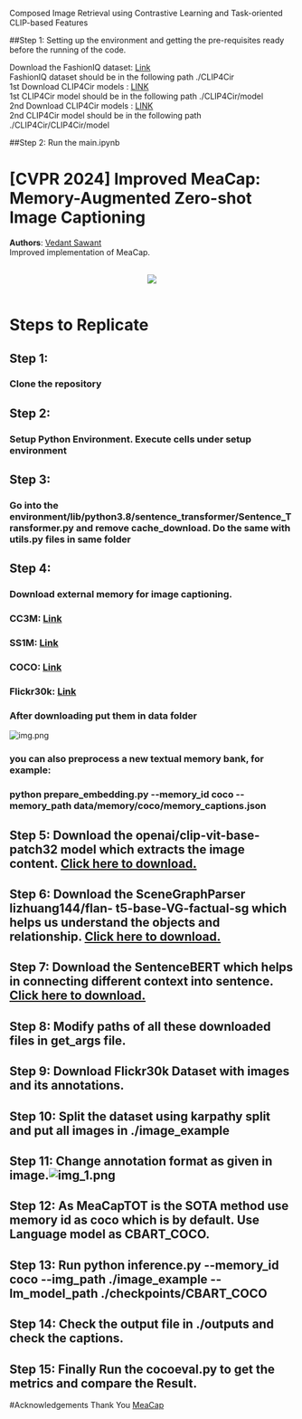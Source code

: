 Composed Image Retrieval using Contrastive Learning and Task-oriented CLIP-based Features

##Step 1: Setting up the environment and getting the pre-requisites ready before the running of the code.

Download the FashionIQ dataset: [Link](https://drive.google.com/drive/folders/1DVb606AG1aP9QZ-VIy9qRGaSz-VnbrYq?usp=sharing)<br>
FashionIQ dataset should be in the following path ./CLIP4Cir<br>
1st Download CLIP4Cir models : [LINK](https://drive.google.com/drive/folders/1-ULTy3jocqbxPgw6cOG4FM8jgXojm8kJ?usp=sharing)<br>
1st CLIP4Cir model should be in the following path ./CLIP4Cir/model<br>
2nd Download CLIP4Cir models : [LINK](https://drive.google.com/drive/folders/1-IE_O_lSupP-k1FqMVU8NBRmBSUHs5jI?usp=sharing)<br>
2nd CLIP4Cir model should be in the following path ./CLIP4Cir/CLIP4Cir/model <br>

##Step 2: Run the main.ipynb 

# [CVPR 2024] Improved MeaCap: Memory-Augmented Zero-shot Image Captioning

**Authors**:
[Vedant Sawant](linkedin.com/in/vedantsawant6900)
<br/>
Improved implementation of  MeaCap.


<br/>

<div align = center>
<img src="./assets/demo1.png">
</div>

<br/>

# Steps to Replicate
## Step 1: 
### Clone the repository
## Step 2: 
### Setup Python Environment. Execute cells under setup environment
## Step 3: 
### Go into the environment/lib/python3.8/sentence_transformer/Sentence_Transformer.py and remove cache_download. Do the same with utils.py files in same folder
## Step 4:
### Download external memory for image captioning. 
### CC3M: [Link](https://huggingface.co/JoeyZoZ/MeaCap/tree/main/memory)
### SS1M: [Link](https://huggingface.co/JoeyZoZ/MeaCap/tree/main/memory)
### COCO: [Link](https://huggingface.co/JoeyZoZ/MeaCap/tree/main/memory)
### Flickr30k: [Link](https://huggingface.co/JoeyZoZ/MeaCap/tree/main/memory)
### After downloading put them in data folder
![img.png](img.png)<br>
### you can also preprocess a new textual memory bank, for example:
### python prepare_embedding.py --memory_id coco --memory_path data/memory/coco/memory_captions.json
## Step 5: Download the openai/clip-vit-base-patch32 model which extracts the image content. [Click here to download.](https://huggingface.co/openai/clip-vit-base-patch32)
## Step 6: Download the SceneGraphParser lizhuang144/flan- t5-base-VG-factual-sg which helps us understand the objects and relationship. [Click here to download.](https://huggingface.co/lizhuang144/flan-t5-base-VG-factual-sg)
## Step 7: Download the SentenceBERT which helps in connecting different context into sentence. [Click here to download.](https://huggingface.co/sentence-transformers/all-MiniLM-L6-v2) 
## Step 8: Modify paths of all these downloaded files in get_args file.
## Step 9: Download Flickr30k Dataset with images and its annotations.
## Step 10: Split the dataset using karpathy split and put all images in ./image_example
## Step 11: Change annotation format as given in image.![img_1.png](img_1.png)
## Step 12: As MeaCapTOT is the SOTA method use memory id as coco which is by default. Use Language model as CBART_COCO. 
## Step 13: Run python inference.py --memory_id coco --img_path ./image_example -- lm_model_path ./checkpoints/CBART_COCO
## Step 14: Check the output file in ./outputs and check the captions.
## Step 15: Finally Run the cocoeval.py to get the metrics and compare the Result.
#Acknowledgements
Thank You [MeaCap](https://github.com/joeyz0z/MeaCap?tab=readme-ov-file#inference)
